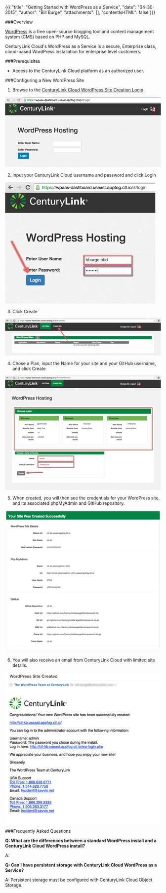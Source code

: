 {{{
  "title": "Getting Started with WordPress as a Service",
  "date": "04-30-2015",
  "author": "Bill Burge",
  "attachments": [],
  "contentIsHTML": false
}}}

###Overview

[WordPress](http://www.wordpress.org "WordPress.org") is a free open-source blogging tool and content management system (CMS) based on PHP and MySQL.

CenturyLink Cloud's WordPress as a Service is a secure, Enterprise class, cloud-based WordPress installation for enterprise level customers.

###Prerequisites

* Access to the CenturyLink Cloud platform as an authorized user.
 
###Configuring a New WordPress Site

1. Browse to the [CenturyLink Cloud WordPress Site Creation Login](wpaas-dashboard.useast.appfog.ctl.io "CenturyLink Cloud WordPress Site Creation Login")

  ![](../images/wp_getting_started/wp_getting_started_1.png)

2. Input your CenturyLink Cloud username and password and click Login

  ![](../images/wp_getting_started/wp_getting_started_2.png)

3. Click Create

  ![](../images/wp_getting_started/wp_getting_started_3.png)

4. Chose a Plan, input the Name for your site and your GitHub username, and click Create

  ![](../images/wp_getting_started/wp_getting_started_4.png)

5. When created, you will then see the credentials for your WordPress site, and its associated phpMyAdmin and GitHub repository.

  ![](../images/wp_getting_started/wp_getting_started_5.png)

6. You will also receive an email from CenturyLink Cloud with limited site details.

  ![](../images/wp_getting_started/wp_getting_started_6.png)
  
###Frequently Asked Questions

**Q: What are the differences between a standard WordPress install and a CenturyLink Cloud WordPress install?**

A:

**Q: Can I have persistent storage with CenturyLink Cloud WordPress as a Service?**

A: Persistent storage must be configured with CenturyLink Cloud Object Storage.




